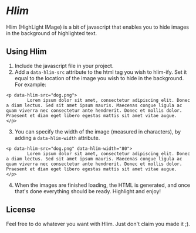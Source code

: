 # _Hlim_

Hlim (HighLight IMage) is a bit of javascript that enables you to hide images in the background of highlighted text.

## Using Hlim

1. Include the javascript file in your project.
2. Add a `data-hlim-src` attribute to the html tag you wish to hlim-ify. Set it equal to the location of the image you wish to hide in the background. For example: 
```
<p data-hlim-src="dog.png">
        Lorem ipsum dolor sit amet, consectetur adipiscing elit. Donec a diam lectus. Sed sit amet ipsum mauris. Maecenas congue ligula ac quam viverra nec consectetur ante hendrerit. Donec et mollis dolor. Praesent et diam eget libero egestas mattis sit amet vitae augue.
</p>
```

3. You can specify the width of the image (measured in characters), by adding a `data-hlim-width` attribute.
```
<p data-hlim-src="dog.png" data-hlim-width="80">
        Lorem ipsum dolor sit amet, consectetur adipiscing elit. Donec a diam lectus. Sed sit amet ipsum mauris. Maecenas congue ligula ac quam viverra nec consectetur ante hendrerit. Donec et mollis dolor. Praesent et diam eget libero egestas mattis sit amet vitae augue.
</p>
```

4. When the images are finished loading, the HTML is generated, and once that's done everything should be ready. Highlight and enjoy!

## License

Feel free to do whatever you want with Hlim. Just don't claim you made it ;).